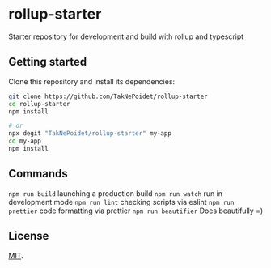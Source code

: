 # rollup-starter

Starter repository for development and build with rollup and typescript

## Getting started

Clone this repository and install its dependencies:

```bash
git clone https://github.com/TakNePoidet/rollup-starter
cd rollup-starter
npm install

# or
npx degit "TakNePoidet/rollup-starter" my-app
cd my-app
npm install
```

## Commands

`npm run build` launching a production build
`npm run watch` run in development mode
`npm run lint` checking scripts via eslint
`npm run prettier` code formatting via prettier
`npm run beautifier` Does beautifully =)

## License

[MIT](LICENSE).
